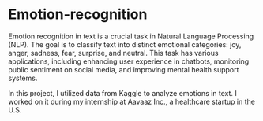 # Emotion-recognition

Emotion recognition in text is a crucial task in Natural Language Processing (NLP). The goal is to classify text into distinct emotional categories: joy, anger, sadness, fear, surprise, and neutral. This task has various applications, including enhancing user experience in chatbots, monitoring public sentiment on social media, and improving mental health support systems.

In this project, I utilized data from Kaggle to analyze emotions in text. I worked on it during my internship at Aavaaz Inc., a healthcare startup in the U.S.
